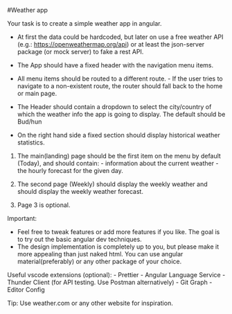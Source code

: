 #Weather app

Your task is to create a simple weather app in angular.

- At first the data could be hardcoded, but later on use a free weather API (e.g.: https://openweathermap.org/api) or at least the json-server package (or mock server) to fake a rest API.

- The App should have a fixed header with the navigation menu items. 

- All menu items should be routed to a different route.
                - If the user tries to navigate to a non-existent route, the router should fall back to the home or main page.
                
- The Header should contain a dropdown to select the city/country of which the weather info the app is going to display. The default should be Bud/hun

- On the right hand side a fixed section should display historical weather statistics.


1. The main(landing) page should be the first item on the menu by default (Today), and should contain:
                - information about the current weather
                - the hourly forecast for the given day.

2. The second page (Weekly) should display the weekly weather and should display the weekly weather forecast.

3. Page 3 is optional.

Important: 
- Feel free to tweak features or add more features if you like. The goal is to try out the basic angular dev techniques.
- The design implementation is completely up to you, but please make it more appealing than just naked html. You can use angular material(preferably) or any other package of your choice.

Useful vscode extensions (optional):
                - Prettier
                - Angular Language Service
                - Thunder Client (for API testing. Use Postman alternatively)
                - Git Graph
                - Editor Config
                
Tip: Use weather.com or any other website for inspiration.
